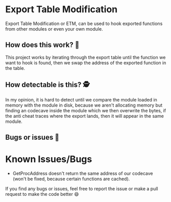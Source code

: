 # Export Table Modification
Export Table Modification or ETM, can be used to hook exported functions from other modules or even your own module.

## How does this work? 🤔
This project works by iterating through the export table until the function we want to hook is found, then we swap the address of the exported function in the table.

## How detectable is this? 🕵️
In my opinion, it is hard to detect until we compare the module loaded in memory with the module in disk, because we aren't allocating memory but finding an codecave inside the module which we then overwrite the bytes, if the anti cheat traces where the export lands, then it will appear in the same module.

## Bugs or issues 🐛
# Known Issues/Bugs
  * GetProcAddress doesn't return the same address of our codecave (won't be fixed, because certain functions are cached).

If you find any bugs or issues, feel free to report the issue or make a pull request to make the code better 😄
